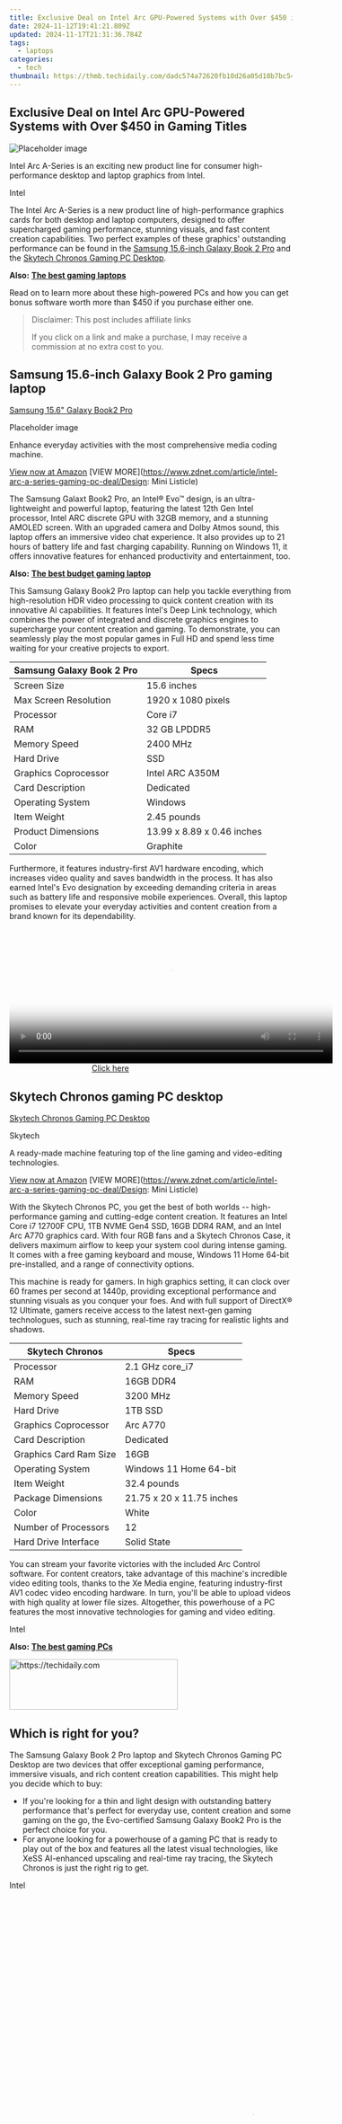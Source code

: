 ```yaml
---
title: Exclusive Deal on Intel Arc GPU-Powered Systems with Over $450 in Gaming Titles
date: 2024-11-12T19:41:21.809Z
updated: 2024-11-17T21:31:36.784Z
tags:
  - laptops
categories:
  - tech
thumbnail: https://thmb.techidaily.com/dadc574a72620fb10d26a05d18b7bc541d4008da38e3f5b8b4a33a2f717ba587.jpg
---
```


## Exclusive Deal on Intel Arc GPU-Powered Systems with Over $450 in Gaming Titles

![Placeholder image](https://www.zdnet.com/a/img/resize/eada79f005a79cf99a4694f7af6af46b181aba1d/2023/03/10/00d76955-12a5-4f22-8032-242c67dd0171/intel-arc-a-series.jpg?auto=webp&width=1280)

Intel Arc A-Series is an exciting new product line for consumer high-performance desktop and laptop graphics from Intel.

Intel

The Intel Arc A-Series is a new product line of high-performance graphics cards for both desktop and laptop computers, designed to offer supercharged gaming performance, stunning visuals, and fast content creation capabilities. Two perfect examples of these graphics' outstanding performance can be found in the [Samsung 15.6-inch Galaxy Book 2 Pro](https://buy.geni.us/Proxy.ashx?TSID=368250&GR%5FURL=https%3A%2F%2Fwww.amazon.com%2FSAMSUNG-Computer-Processor-Certified-Lightweight%2Fdp%2FB09Z4JGQSZ%2Fref%3Dsr%5F1%5F1%3Fcrid%3D381A1BAMOAG8Y%26keywords%3DB09Z4JGQSZ%26qid%3D1675959643%26s%3Delectronics%26sprefix%3Db09z4jgqsz%2Celectronics%2C166%26sr%3D1-1%26ufe%3Dapp%5Fdo%3Aamzn1.fos.765d4786-5719-48b9-b588-eab9385652d5%26tag%3Dzd-buy-button-20%26ascsubtag%3D%5F%5FCOM%5FCLICK%5FID%5F%5F%7C8b90823c-57e1-4ef6-a268-2c6804268999%7Cdtp&dtb=1) and the [Skytech Chronos Gaming PC Desktop](https://buy.geni.us/Proxy.ashx?TSID=368250&GR%5FURL=https%3A%2F%2Fwww.amazon.com%2Fdp%2FB0BTRXBNQT%3Ftag%3Dzd-buy-button-20%26ascsubtag%3D%5F%5FCOM%5FCLICK%5FID%5F%5F%7C8b90823c-57e1-4ef6-a268-2c6804268999%7Cdtp&dtb=1). 

**Also:** [**The best gaming laptops**](https://www.zdnet.com/article/best-gaming-laptop/)

Read on to learn more about these high-powered PCs and how you can get bonus software worth more than $450 if you purchase either one.

>  Disclaimer: This post includes affiliate links
>
>  If you click on a link and make a purchase, I may receive a commission at no extra cost to you.
>

## **Samsung 15.6-inch Galaxy Book 2 Pro gaming laptop**

[Samsung 15.6" Galaxy Book2 Pro](https://buy.geni.us/Proxy.ashx?TSID=368250&GR%5FURL=https%3A%2F%2Fwww.amazon.com%2Fdp%2FB09Z4JGQSZ%2Fref%3Dasc%5Fdf%5FB09Z4JGQSZ1728298800000%3Fcreative%3D395261%26creativeASIN%3DB09Z4JGQSZ%26linkCode%3Dasn%26tag%3Dzd-buy-button-20%26ascsubtag%3D%5F%5FCOM%5FCLICK%5FID%5F%5F%7C8b90823c-57e1-4ef6-a268-2c6804268999%7Cdtp&dtb=1) 

Placeholder image

Enhance everyday activities with the most comprehensive media coding machine. 

[View now at Amazon](https://buy.geni.us/Proxy.ashx?TSID=368250&GR%5FURL=https%3A%2F%2Fwww.amazon.com%2Fdp%2FB09Z4JGQSZ%2Fref%3Dasc%5Fdf%5FB09Z4JGQSZ1728298800000%3Fcreative%3D395261%26creativeASIN%3DB09Z4JGQSZ%26linkCode%3Dasn%26tag%3Dzd-buy-button-20%26ascsubtag%3D%5F%5FCOM%5FCLICK%5FID%5F%5F%7C8b90823c-57e1-4ef6-a268-2c6804268999%7Cdtp&dtb=1) [VIEW MORE](https://www.zdnet.com/article/intel-arc-a-series-gaming-pc-deal/Design: Mini Listicle)

The Samsung Galaxt Book2 Pro, an Intel® Evo™ design, is an ultra-lightweight and powerful laptop, featuring the latest 12th Gen Intel processor, Intel ARC discrete GPU with 32GB memory, and a stunning AMOLED screen. With an upgraded camera and Dolby Atmos sound, this laptop offers an immersive video chat experience. It also provides up to 21 hours of battery life and fast charging capability. Running on Windows 11, it offers innovative features for enhanced productivity and entertainment, too.

**Also:** [**The best budget gaming laptop**](https://www.zdnet.com/home-and-office/home-entertainment/best-budget-gaming-laptop/)

This Samsung Galaxy Book2 Pro laptop can help you tackle everything from high-resolution HDR video processing to quick content creation with its innovative AI capabilities. It features Intel's Deep Link technology, which combines the power of integrated and discrete graphics engines to supercharge your content creation and gaming. To demonstrate, you can seamlessly play the most popular games in Full HD and spend less time waiting for your creative projects to export.

| **Samsung Galaxy Book 2 Pro** | **Specs**                  |
| ----------------------------- | -------------------------- |
| Screen Size                   | 15.6 inches                |
| Max Screen Resolution         | 1920 x 1080 pixels         |
| Processor                     | Core i7                    |
| RAM                           | 32 GB LPDDR5               |
| Memory Speed                  | 2400 MHz                   |
| Hard Drive                    | SSD                        |
| Graphics Coprocessor          | Intel ARC A350M            |
| Card Description              | Dedicated                  |
| Operating System              | Windows                    |
| Item Weight                   | 2.45 pounds                |
| Product Dimensions            | 13.99 x 8.89 x 0.46 inches |
| Color                         | Graphite                   |

Furthermore, it features industry-first AV1 hardware encoding, which increases video quality and saves bandwidth in the process. It has also earned Intel's Evo designation by exceeding demanding criteria in areas such as battery life and responsive mobile experiences. Overall, this laptop promises to elevate your everyday activities and content creation from a brand known for its dependability.

<!-- affiliate ads begin -->
<span id="1993650">
					<video width="576" height="240" style="cursor:pointer"
           poster="//a.impactradius-go.com/display-clicktoplayimage/1993650.png"
           onclick="if(!this.playClicked){this.play();this.setAttribute('controls',true);this.playClicked=true;}">
	   <source src="//a.impactradius-go.com/display-ad/22993-1993650">
	   <img src="//a.impactradius-go.com/display-clicktoplayimage/1993650.png" style="border: none; height: 100%; width: 100%; object-fit: contain">
	</video>
	<div style="width:360px;text-align:center"><a href="javascript:window.open(decodeURIComponent('https%3A%2F%2Fhomestyler.sjv.io%2Fc%2F5597632%2F1993650%2F22993'), '_blank');void(0);">Click here</a></div>
</span>
<img height="0" width="0" src="https://imp.pxf.io/i/5597632/1993650/22993" style="position:absolute;visibility:hidden;" border="0" />
<!-- affiliate ads end -->

## **Skytech Chronos gaming PC desktop**

[Skytech Chronos Gaming PC Desktop](https://buy.geni.us/Proxy.ashx?TSID=368250&GR%5FURL=https%3A%2F%2Fwww.amazon.com%2Fdp%2FB0BTRXBNQT%3FlinkCode%3Dogi%26th%3D1%26psc%3D1%26tag%3Dzd-buy-button-20%26ascsubtag%3D%5F%5FCOM%5FCLICK%5FID%5F%5F%7C8b90823c-57e1-4ef6-a268-2c6804268999%7Cdtp&dtb=1) 

Skytech

 A ready-made machine featuring top of the line gaming and video-editing technologies.

[View now at Amazon](https://buy.geni.us/Proxy.ashx?TSID=368250&GR%5FURL=https%3A%2F%2Fwww.amazon.com%2Fdp%2FB0BTRXBNQT%3FlinkCode%3Dogi%26th%3D1%26psc%3D1%26tag%3Dzd-buy-button-20%26ascsubtag%3D%5F%5FCOM%5FCLICK%5FID%5F%5F%7C8b90823c-57e1-4ef6-a268-2c6804268999%7Cdtp&dtb=1) [VIEW MORE](https://www.zdnet.com/article/intel-arc-a-series-gaming-pc-deal/Design: Mini Listicle)

With the Skytech Chronos PC, you get the best of both worlds -- high-performance gaming and cutting-edge content creation. It features an Intel Core i7 12700F CPU, 1TB NVME Gen4 SSD, 16GB DDR4 RAM, and an Intel Arc A770 graphics card. With four RGB fans and a Skytech Chronos Case, it delivers maximum airflow to keep your system cool during intense gaming. It comes with a free gaming keyboard and mouse, Windows 11 Home 64-bit pre-installed, and a range of connectivity options. 

This machine is ready for gamers. In high graphics setting, it can clock over 60 frames per second at 1440p, providing exceptional performance and stunning visuals as you conquer your foes. And with full support of DirectX® 12 Ultimate, gamers receive access to the latest next-gen gaming technologues, such as stunning, real-time ray tracing for realistic lights and shadows.

| **Skytech Chronos**    | **Specs**                 |
| ---------------------- | ------------------------- |
| Processor              | 2.1 GHz core\_i7          |
| RAM                    | 16GB DDR4                 |
| Memory Speed           | 3200 MHz                  |
| Hard Drive             | 1TB SSD                   |
| Graphics Coprocessor   | Arc A770                  |
| Card Description       | Dedicated                 |
| Graphics Card Ram Size | 16GB                      |
| Operating System       | Windows 11 Home 64-bit    |
| Item Weight            | 32.4 pounds               |
| Package Dimensions     | 21.75 x 20 x 11.75 inches |
| Color                  | White                     |
| Number of Processors   | 12                        |
| Hard Drive Interface   | Solid State               |

You can stream your favorite victories with the included Arc Control software. For content creators, take advantage of this machine's incredible video editing tools, thanks to the Xe Media engine, featuring industry-first AV1 codec video encoding hardware. In turn, you'll be able to upload videos with high quality at lower file sizes. Altogether, this powerhouse of a PC features the most innovative technologies for gaming and video editing.

Intel

**Also:** [**The best gaming PCs**](https://www.zdnet.com/home-and-office/home-entertainment/best-gaming-pc/)

<!-- affiliate ads begin -->
<a href="https://aligracehair.sjv.io/c/5597632/1915805/19272" target="_top" id="1915805">
  <img src="//a.impactradius-go.com/display-ad/19272-1915805" border="0" alt="https://techidaily.com" width="300" height="90"/>
</a>
<img height="0" width="0" src="https://aligracehair.sjv.io/i/5597632/1915805/19272" style="position:absolute;visibility:hidden;" border="0" />
<!-- affiliate ads end -->

## **Which is right for you?**

The Samsung Galaxy Book 2 Pro laptop and Skytech Chronos Gaming PC Desktop are two devices that offer exceptional gaming performance, immersive visuals, and rich content creation capabilities. This might help you decide which to buy:

* If you're looking for a thin and light design with outstanding battery performance that's perfect for everyday use, content creation and some gaming on the go, the Evo-certified Samsung Galaxy Book2 Pro is the perfect choice for you.
* For anyone looking for a powerhouse of a gaming PC that is ready to play out of the box and features all the latest visual technologies, like XeSS AI-enhanced upscaling and real-time ray tracing, the Skytech Chronos is just the right rig to get.

Intel

<!-- affiliate ads begin -->
<span id="1484963">
					<video width="864" height="864" style="cursor:pointer"
           poster="//a.impactradius-go.com/display-clicktoplayimage/1484963.png"
           onclick="if(!this.playClicked){this.play();this.setAttribute('controls',true);this.playClicked=true;}">
	   <source src="//a.impactradius-go.com/display-ad/16446-1484963">
	   <img src="//a.impactradius-go.com/display-clicktoplayimage/1484963.png" style="border: none; height: 100%; width: 100%; object-fit: contain">
	</video>
	<div style="width:540px;text-align:center"><a href="javascript:window.open(decodeURIComponent('https%3A%2F%2Flaganoo.pxf.io%2Fc%2F5597632%2F1484963%2F16446'), '_blank');void(0);">Click here</a></div>
</span>
<img height="0" width="0" src="https://imp.pxf.io/i/5597632/1484963/16446" style="position:absolute;visibility:hidden;" border="0" />
<!-- affiliate ads end -->

## **Bonus offer**

For a limited time, when you buy either PC, you'll be eligible to receive two brand new games, Nightingale and The Settlers®: New Allies, a one-year subscription to Power Director 365, the full download to Topaz Gigapixel AI, a three-month subscription to XSplit Premium and D5 Render, and a six-month subscription to MAGIX Video Pro X14\. Combined, this represents a savings of more than $450\. 

#### Newsletters

ZDNET Recommends

ZDNET saves you time and money by delivering the best products and tech deals to your inbox every week.

 Subscribe

[See all](https://www.zdnet.com/newsletters/)

#### **ZDNET** Recommends

[The best smartwatches you can buy: Apple, Samsung, Google, and more compared](https://www.zdnet.com/article/best-smartwatch/ "The best smartwatches you can buy: Apple, Samsung, Google, and more compared")

[The 5 best VPN services (and tips to choose the right one for you)](https://www.zdnet.com/article/best-vpn/ "The 5 best VPN services (and tips to choose the right one for you)")

[The best Android phones you can buy (including a surprise pick)](https://www.zdnet.com/article/best-android-phone/ "The best Android phones you can buy (including a surprise pick)")

[The best robot vacuum and mop combos (and if they're worth the money)](https://www.zdnet.com/article/best-robot-vacuum-mop/ "The best robot vacuum and mop combos (and if they're worth the money)")

* [The best smartwatches you can buy: Apple, Samsung, Google, and more compared](https://www.zdnet.com/article/best-smartwatch/ "The best smartwatches you can buy: Apple, Samsung, Google, and more compared")
* [The 5 best VPN services (and tips to choose the right one for you)](https://www.zdnet.com/article/best-vpn/ "The 5 best VPN services (and tips to choose the right one for you)")
* [The best Android phones you can buy (including a surprise pick)](https://www.zdnet.com/article/best-android-phone/ "The best Android phones you can buy (including a surprise pick)")
* [The best robot vacuum and mop combos (and if they're worth the money)](https://www.zdnet.com/article/best-robot-vacuum-mop/ "The best robot vacuum and mop combos (and if they're worth the money)")

<ins class="adsbygoogle"
     style="display:block"
     data-ad-format="autorelaxed"
     data-ad-client="ca-pub-7571918770474297"
     data-ad-slot="1223367746"></ins>

<ins class="adsbygoogle"
     style="display:block"
     data-ad-client="ca-pub-7571918770474297"
     data-ad-slot="8358498916"
     data-ad-format="auto"
     data-full-width-responsive="true"></ins>

<span class="atpl-alsoreadstyle">Also read:</span>
<div><ul>
<li><a href="https://youtube-lab.techidaily.com/onetization-tracker-tool-for-online-videos-for-2024/"><u>[New] Monetization Tracker Tool for Online Videos for 2024</u></a></li>
<li><a href="https://youtube-sure.techidaily.com/ed-essential-software-to-rip-youtube-trailers/"><u>[Updated] Essential Software to Rip YouTube Trailers</u></a></li>
<li><a href="https://win-superb.techidaily.com/come-ripristinare-la-partizione-perduta-e-il-file-seagate-su-windows/"><u>Come Ripristinare La Partizione Perduta E Il File Seagate Su Windows</u></a></li>
<li><a href="https://hardware-reviews.techidaily.com/exclusive-asus-rog-ally-x-assessment-top-tier-windows-mobile-gaming-launcher-at-premium-cost/"><u>Exclusive Asus ROG Ally X Assessment: Top-Tier Windows Mobile Gaming Launcher at Premium Cost</u></a></li>
<li><a href="https://hardware-reviews.techidaily.com/highly-evaluating-the-asus-rog-rapture-gt-be98-pro-wifi-7-router-exceptional-speed-and-extensive-upgrade-options/"><u>Highly Evaluating the Asus ROG Rapture GT-BE98 Pro WIFI 7 Router: Exceptional Speed & Extensive Upgrade Options</u></a></li>
<li><a href="https://program-issues.techidaily.com/1722989065536-how-to-overcome-the-stuck-updates-problem-on-microsoft-flight-simulator-2020-solution-found/"><u>How to Overcome the Stuck Updates Problem on Microsoft Flight Simulator 2020 - Solution Found!</u></a></li>
<li><a href="https://youtube-sure.techidaily.com/24-navigating-youtubes-revenue-mechanisms/"><u>In 2024, Navigating YouTube's Revenue Mechanisms</u></a></li>
<li><a href="https://win-howtos.techidaily.com/resolving-windows-11s-corrupted-file-issues-step-by-step-guide/"><u>Resolving Windows 11'S Corrupted File Issues: Step-by-Step Guide</u></a></li>
<li><a href="https://hardware-reviews.techidaily.com/solution-the-first-step-is-conducting-a-detailed-survey-to-understand-the-propertys-physical-features-and-constraints/"><u>Solution: The First Step Is Conducting a Detailed Survey to Understand the Property's Physical Features and Constraints</u></a></li>
<li><a href="https://tech-hub.techidaily.com/the-six-biggest-blunders-with-chatgpt-prompts-and-how-to-fix-them/"><u>The Six Biggest Blunders with ChatGPT Prompts & How to Fix Them</u></a></li>
<li><a href="https://hardware-reviews.techidaily.com/toms-computer-hardware-insights-and-expert-reviews/"><u>Tom's Computer Hardware Insights & Expert Reviews</u></a></li>
<li><a href="https://hardware-reviews.techidaily.com/toms-tech-review-expert-insights-into-computer-hardware/"><u>Tom's Tech Review: Expert Insights Into Computer Hardware</u></a></li>
<li><a href="https://tiktok-video-recordings.techidaily.com/top-10-must-try-challenges-dont-miss-them-for-2024/"><u>Top 10 Must-Try Challenges Don't Miss Them for 2024</u></a></li>
<li><a href="https://hardware-reviews.techidaily.com/1723341755292-ultimate-hardware-hub-dive-into-toms-tech-reviews-today/"><u>Ultimate Hardware Hub: Dive Into Tom's Tech Reviews Today!</u></a></li>
<li><a href="https://hardware-reviews.techidaily.com/unboxing-and-testing-the-clevetura-clvx-1-keyboard-a-look-at-its-haptic-feedback-quality/"><u>Unboxing & Testing the Clevetura CLVX 1 Keyboard - A Look at Its Haptic Feedback Quality</u></a></li>
<li><a href="https://windows11.techidaily.com/unveiling-the-mystery-of-yourphoneexe-in-w10/"><u>Unveiling the Mystery of YourPhoneExe in W10</u></a></li>
</ul></div>

